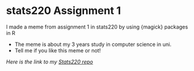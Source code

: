 # stats220 Assignment 1
I made a meme from assignment 1 in stats220 by using {magick} packages in R
- The meme is about my 3 years study in computer science in uni. 
- Tell me if you like this meme or not!

*Here is the link to my [Stats220 repo](https://github.com/rzhu035/stats220.git)*
